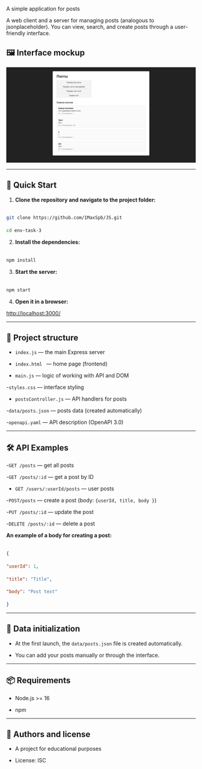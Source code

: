 A simple application for posts

A web client and a server for managing posts (analogous to jsonplaceholder). You can view, search, and create posts through a user-friendly interface.

## 🖼️ Interface mockup

![Front-end mockup](image.png "Sample image")

---

## 🚀 Quick Start

1. **Clone the repository and navigate to the project folder:**

```bash

git clone https://github.com/1MaxSpb/JS.git

cd env-task-3

```

2. **Install the dependencies:**

```bash

npm install

```

3. **Start the server:**

```bash

npm start

```

4. **Open it in a browser:**

[http://localhost:3000/](http://localhost:3000/)

---

## 📁 Project structure

- `index.js` — the main Express server

- `index.html ` — home page (frontend)

- `main.js` — logic of working with API and DOM

-`styles.css` — interface styling

- `postsController.js` — API handlers for posts

-`data/posts.json` — posts data (created automatically)

-`openapi.yaml` — API description (OpenAPI 3.0)

---

## 🛠️ API Examples

-`GET /posts` — get all posts

-`GET /posts/:id` — get a post by ID

- `GET /users/:userId/posts` — user posts

-`POST/posts` — create a post (body: `{userId, title, body }`)

-`PUT /posts/:id` — update the post

-`DELETE /posts/:id` — delete a post

**An example of a body for creating a post:**

```json

{

"userId": 1,

"title": "Title",

"body": "Post text"

}

```

---

## 📝 Data initialization

- At the first launch, the `data/posts.json` file is created automatically.

- You can add your posts manually or through the interface.

---

## 📦 Requirements

- Node.js >= 16

- npm

---

## 🤝 Authors and license

- A project for educational purposes

- License: ISC
